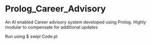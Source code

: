# Prolog_Career_Advisory
An AI enabled Career advisory system developed using Prolog. Highly modular to compensate for additional updates

Run using 
$ swipl Code.pl
